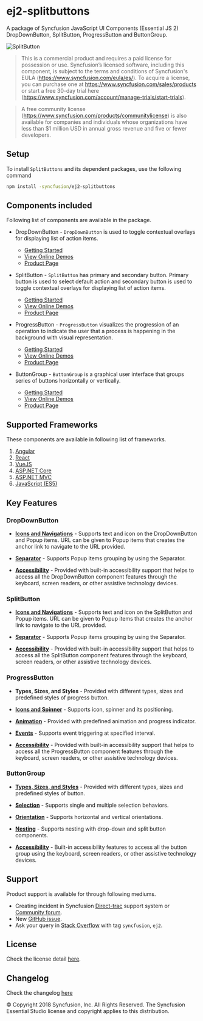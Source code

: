 # ej2-splitbuttons

A package of Syncfusion JavaScript UI Components (Essential JS 2) DropDownButton, SplitButton, ProgressButton and ButtonGroup.

![SplitButton](https://ej2.syncfusion.com/products/images/splitbutton/readme.gif)

> This is a commercial product and requires a paid license for possession or use. Syncfusion’s licensed software, including this component, is subject to the terms and conditions of Syncfusion's EULA (https://www.syncfusion.com/eula/es/). To acquire a license, you can purchase one at https://www.syncfusion.com/sales/products or start a free 30-day trial here (https://www.syncfusion.com/account/manage-trials/start-trials).

> A free community license (https://www.syncfusion.com/products/communitylicense) is also available for companies and individuals whose organizations have less than $1 million USD in annual gross revenue and five or fewer developers.

## Setup

To install `SplitButtons` and its dependent packages, use the following command

```sh
npm install -syncfusion/ej2-splitbuttons
```

## Components included

Following list of components are available in the package.

* DropDownButton - `DropDownButton` is used to toggle contextual overlays for displaying list of action items.
    * [Getting Started](https://ej2.syncfusion.com/documentation/drop-down-button/getting-started?lang=typescript&utm_source=npm&utm_campaign=drop-down-button)
    * [View Online Demos](https://ej2.syncfusion.com/demos/?utm_source=npm&utm_campaign=drop-down-button#/material/button/drop-down-button.html)
    * [Product Page](https://www.syncfusion.com/javascript-ui-controls/dropdown-menu)

* SplitButton - `SplitButton` has primary and secondary button. Primary button is used to select default action and secondary button is used to toggle contextual overlays for displaying list of action items.
    * [Getting Started](https://ej2.syncfusion.com/documentation/split-button/getting-started?lang=typescript&utm_source=npm&utm_campaign=split-button)
    * [View Online Demos](https://ej2.syncfusion.com/demos/?utm_source=npm&utm_campaign=split-button#/material/button/split-button.html)
    * [Product Page](https://www.syncfusion.com/javascript-ui-controls/split-button)

* ProgressButton - `ProgressButton` visualizes the progression of an operation to indicate the user that a process is happening in the background with visual representation.
    * [Getting Started](https://ej2.syncfusion.com/documentation/progress-button/getting-started?lang=typescript&utm_source=npm&utm_campaign=progress-button)
    * [View Online Demos](https://ej2.syncfusion.com/demos/?utm_source=npm&utm_campaign=progress-button#/material/button/progress-button.html)
    * [Product Page](https://www.syncfusion.com/javascript-ui-controls/progress-button)

* ButtonGroup - `ButtonGroup` is a graphical user interface that groups series of buttons horizontally or vertically.
    * [Getting Started](https://ej2.syncfusion.com/documentation/button-group/getting-started?lang=typescript&utm_source=npm&utm_campaign=button-group)
    * [View Online Demos](https://ej2.syncfusion.com/demos/?utm_source=npm&utm_campaign=button-group#/material/button/button-group.html)
    * [Product Page](https://www.syncfusion.com/javascript-ui-controls/button-group)

## Supported Frameworks

These components are available in following list of frameworks.

1. [Angular](https://github.com/syncfusion/ej2-angular-ui-components/tree/master/components/splitbuttons?utm_source=npm&utm_campaign=split-button)
2. [React](https://github.com/syncfusion/ej2-react-ui-components/tree/master/components/splitbuttons?utm_source=npm&utm_campaign=split-button)
3. [VueJS](https://github.com/syncfusion/ej2-vue-ui-components/tree/master/components/splitbuttons?utm_source=npm&utm_campaign=split-button)
4. [ASP.NET Core](https://www.syncfusion.com/aspnet-core-ui-controls)
5. [ASP.NET MVC](https://www.syncfusion.com/aspnet-mvc-ui-controls)
6. [JavaScript (ES5)](https://www.syncfusion.com/javascript-ui-controls)

## Key Features

### DropDownButton

* [**Icons and Navigations**](https://ej2.syncfusion.com/documentation/drop-down-button/popup-items#icons) - Supports text and icon on the DropDownButton and Popup items. URL can be given to Popup items  that creates the anchor link to navigate to the URL provided.

* [**Separator**](https://ej2.syncfusion.com/documentation/drop-down-button/popup-items#separator) - Supports Popup items grouping by using the Separator.

* [**Accessibility**](https://ej2.syncfusion.com/documentation/drop-down-button/accessibility#accessibility) - Provided with built-in accessibility support that helps to access all the DropDownButton component features through the keyboard, screen readers, or other assistive technology devices.

### SplitButton

* [**Icons and Navigations**](https://ej2.syncfusion.com/documentation/split-button/icons-and-separator#splitbutton-icons) - Supports text and icon on the SplitButton and Popup items. URL can be given to Popup items  that creates the anchor link to navigate to the URL provided.

* [**Separator**](https://ej2.syncfusion.com/documentation/split-button/icons-and-separator#separator) - Supports Popup items grouping by using the Separator.

* [**Accessibility**](https://ej2.syncfusion.com/documentation/split-button/accessibility#accessibility) - Provided with built-in accessibility support that helps to access all the SplitButton component features through the keyboard, screen readers, or other assistive technology devices.

### ProgressButton

* **Types, Sizes, and Styles** - Provided with different types, sizes and predefined styles of progress button.

* [**Icons and Spinner**](https://ej2.syncfusion.com/documentation/progress-button/spinner-and-progress#spinner) - Supports icon, spinner and its positioning.

* [**Animation**](https://ej2.syncfusion.com/documentation/progress-button/spinner-and-progress#content-animation) - Provided with predefined animation and progress indicator.

* [**Events**](https://ej2.syncfusion.com/documentation/progress-button/spinner-and-progress#change-progress-dynamically) - Supports event triggering at specified interval.

* [**Accessibility**](https://ej2.syncfusion.com/documentation/progress-button/accessibility#accessibility) - Provided with built-in accessibility support that helps to access all the ProgressButton component features through the keyboard, screen readers, or other assistive technology devices.

### ButtonGroup

* [**Types, Sizes, and Styles**](https://ej2.syncfusion.com/documentation/button-group/types-and-styles#buttongroup-types) - Provided with different types, sizes and predefined styles of button.

* [**Selection**](https://ej2.syncfusion.com/documentation/button-group/selection#selection) - Supports single and multiple selection behaviors.

* [**Orientation**](https://ej2.syncfusion.com/documentation/button-group/getting-started#orientation) - Supports horizontal and vertical orientations.

* [**Nesting**](https://ej2.syncfusion.com/documentation/button-group/selection#nesting) - Supports nesting with drop-down and split button components.

* [**Accessibility**](https://ej2.syncfusion.com/documentation/button-group/accessibility#accessibility) - Built-in accessibility features to access all the button group using the keyboard, screen readers, or other assistive technology devices.

## Support

Product support is available for through following mediums.

* Creating incident in Syncfusion [Direct-trac](https://www.syncfusion.com/support/directtrac/incidents?utm_source=npm&utm_campaign=split-button) support system or [Community forum](https://www.syncfusion.com/forums/essential-js2?utm_source=npm&utm_campaign=split-button).
* New [GitHub issue](https://github.com/syncfusion/ej2-javascript-ui-controls/issues/new).
* Ask your query in [Stack Overflow](https://stackoverflow.com/?utm_source=npm&utm_campaign=split-button) with tag `syncfusion`, `ej2`.

## License

Check the license detail [here](https://github.com/syncfusion/ej2-javascript-ui-controls/blob/master/license?utm_source=npm&utm_campaign=split-button).

## Changelog

Check the changelog [here](https://github.com/syncfusion/ej2-javascript-ui-controls/blob/master/controls/splitbuttons/CHANGELOG.md?utm_source=npm&utm_campaign=split-button)

© Copyright 2018 Syncfusion, Inc. All Rights Reserved. The Syncfusion Essential Studio license and copyright applies to this distribution.